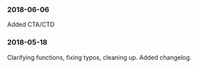 ### 2018-06-06

Added CTA/CTD

### 2018-05-18

Clarifying functions, fixing typos, cleaning up. Added changelog.